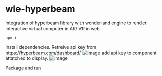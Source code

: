 # wle-hyperbeam
Integration of hyperbeam library with wonderland engine to render interactive virtual computer in AR/ VR in web.
```
npm i
```
Install dependencies.
Retreive api key from https://hyperbeam.com/dashboard/
![image](https://github.com/NSTCG/wle-hyperbeam/assets/68344430/851c3ecd-1166-411a-8ded-9fd5ef1affd0)
add api key to component attatched to display.
![image](https://github.com/NSTCG/wle-hyperbeam/assets/68344430/27de3ce6-af52-43fd-85b8-c1cc00ccfd6d)

Package and run 



